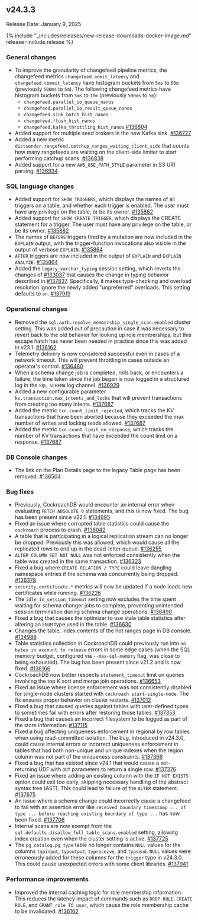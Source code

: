 ## v24.3.3

Release Date: January 9, 2025

{% include "_includes/releases/new-release-downloads-docker-image.md" release=include.release %}

<h3 id="v24-3-3-general-changes">General changes</h3>

- To improve the granularity of changefeed pipeline metrics, the changefeed metrics `changefeed.admit_latency` and `changefeed.commit_latency` have histogram buckets from `5ms` to `60m` (previously `500ms` to `5m`). The following changefeed metrics have histogram buckets from `5ms` to `10m` (previously `500ms` to `5m`): 
    - `changefeed.parallel_io_queue_nanos`
    - `changefeed.parallel_io_result_queue_nanos`
    - `changefeed.sink_batch_hist_nanos`
    - `changefeed.flush_hist_nanos`
    - `changefeed.kafka_throttling_hist_nanos` [#136604][#136604]
- Added support for multiple seed brokers in the new Kafka sink. [#136727][#136727]
- Added a new metric `distsender.rangefeed.catchup_ranges_waiting_client_side` that counts how many rangefeeds are waiting on the client-side limiter to start performing catchup scans. [#136838][#136838]
- Added support for a new `AWS_USE_PATH_STYLE` parameter in S3 URI parsing. [#136934][#136934]

<h3 id="v24-3-3-sql-language-changes">SQL language changes</h3>

- Added support for `SHOW TRIGGERS`, which displays the names of all triggers on a table, and whether each trigger is enabled. The user must have any privilege on the table, or be its owner. [#135862][#135862]
- Added support for `SHOW CREATE TRIGGER`, which displays the CREATE statement for a trigger. The user must have any privilege on the table, or be its owner. [#135862][#135862]
- The names of `BEFORE` triggers fired by a mutation are now included in the `EXPLAIN` output, with the trigger-function invocations also visible in the output of verbose `EXPLAIN`. [#135864][#135864]
- `AFTER` triggers are now included in the output of `EXPLAIN` and `EXPLAIN ANALYZE`. [#135864][#135864]
- Added the `legacy_varchar_typing` session setting, which reverts the changes of [#133037](https://github.com/cockroachdb/cockroach/pull/133037) that causes the change in typing behavior described in [#137837](https://github.com/cockroachdb/cockroach/pull/137837). Specifically, it makes type-checking and overload resolution ignore the newly added "unpreferred" overloads. This setting defaults to `on`. [#137919][#137919]

<h3 id="v24-3-3-operational-changes">Operational changes</h3>

- Removed the `sql.auth.resolve_membership_single_scan.enabled` cluster setting. This was added out of precaution in case it was necessary to revert back to the old behavior for looking up role memberships, but this escape hatch has never been needed in practice since this was added in v23.1. [#136162][#136162]
- Telemetry delivery is now considered successful even in cases of a network timeout. This will prevent throttling in cases outside an operator's control. [#136480][#136480]
- When a schema change job is completed, rolls back, or encounters a failure, the time taken since the job began is now logged in a structured log in the `SQL_SCHEMA` log channel. [#136929][#136929]
- Added a new configurable parameter `kv.transaction.max_intents_and_locks` that will prevent transactions from creating too many intents. [#137687][#137687]
- Added the metric `txn.count_limit_rejected`, which tracks the KV transactions that have been aborted because they exceeded the max number of writes and locking reads allowed. [#137687][#137687]
- Added the metric `txn.count_limit_on_response`, which tracks the number of KV transactions that have exceeded the count limit on a response. [#137687][#137687]

<h3 id="v24-3-3-db-console-changes">DB Console changes</h3>

- The link on the Plan Details page to the legacy Table page has been removed. [#136504][#136504]

<h3 id="v24-3-3-bug-fixes">Bug fixes</h3>

- Previously, CockroachDB would encounter an internal error when evaluating `FETCH ABSOLUTE 0` statements, and this is now fixed. The bug has been present since v22.1. [#134995][#134995]
- Fixed an issue where corrupted table statistics could cause the `cockroach` process to crash. [#136042][#136042]
- A table that is participating in a logical replication stream can no longer be dropped. Previously this was allowed, which would cause all the replicated rows to end up in the dead-letter queue. [#136255][#136255]
- `ALTER COLUMN SET NOT NULL` was not enforced consistently when the table was created in the same transaction. [#136323][#136323]
- Fixed a bug where `CREATE RELATION / TYPE` could leave dangling namespace entries if the schema was concurrently being dropped. [#136378][#136378]
- `security.certificate.*` metrics will now be updated if a node loads new certificates while running. [#136226][#136226]
- The `idle_in_session_timeout` setting now excludes the time spent waiting for schema changer jobs to complete, preventing unintended session termination during schema change operations. [#136490][#136490]
- Fixed a bug that causes the optimizer to use stale table statistics after altering an `ENUM` type used in the table. [#136630][#136630]
- Changes the table, index contents of the hot ranges page in DB console. [#134988][#134988]
- Table statistics collection in CockroachDB could previously run into `no bytes in account to release` errors in some edge cases (when the SQL memory budget, configured via `--max-sql-memory` flag, was close to being exhausted). The bug has been present since v21.2 and is now fixed. [#136166][#136166]
- CockroachDB now better respects `statement_timeout` limit on queries involving the top K sort and merge join operations. [#136653][#136653]
- Fixed an issue where license enforcement was not consistently disabled for single-node clusters started with `cockroach start-single-node`. The fix ensures proper behavior on cluster restarts. [#137012][#137012]
- Fixed a bug that caused queries against tables with user-defined types to sometimes fail with errors after restoring those tables. [#137353][#137353]
- Fixed a bug that causes an incorrect filesystem to be logged as part of the store information. [#137115][#137115]
- Fixed a bug affecting uniqueness enforcement in regional by row tables when using read-committed isolation. The bug, introduced in v24.3.0, could cause internal errors or incorrect uniqueness enforcement in tables that had both non-unique and unique indexes when the region column was not part of the uniqueness constraints. [#137366][#137366]
- Fixed a bug that has existed since v24.1 that would cause a set-returning UDF with `OUT` parameters to return a single row. [#137376][#137376]
- Fixed an issue where adding an existing column with the `IF NOT EXISTS` option could exit too early, skipping necessary handling of the abstract syntax tree (AST). This could lead to failure of the `ALTER` statement. [#137675][#137675]
- An issue where a schema change could incorrectly cause a changefeed to fail with an assertion error like `received boundary timestamp ... of type ... before reaching existing boundary of type ...` has now been fixed. [#137706][#137706]
- Internal scans are now exempt from the `sql.defaults.disallow_full_table_scans.enabled` setting, allowing index creation even when the cluster setting is active. [#137725][#137725]
- The `pg_catalog.pg_type` table no longer contains `NULL` values for the columns `typinput`, `typoutput`, `typreceive`, and `typsend`. `NULL` values were erroneously added for these columns for the `trigger` type in v24.3.0. This could cause unexpected errors with some client libraries. [#137941][#137941]

<h3 id="v24-3-3-performance-improvements">Performance improvements</h3>

- Improved the internal caching logic for role membership information. This reduces the latency impact of commands such as `DROP ROLE`, `CREATE ROLE`, and `GRANT role TO user`, which cause the role membership cache to be invalidated. [#136162][#136162]

[#134988]: https://github.com/cockroachdb/cockroach/pull/134988
[#134995]: https://github.com/cockroachdb/cockroach/pull/134995
[#135862]: https://github.com/cockroachdb/cockroach/pull/135862
[#135864]: https://github.com/cockroachdb/cockroach/pull/135864
[#136042]: https://github.com/cockroachdb/cockroach/pull/136042
[#136162]: https://github.com/cockroachdb/cockroach/pull/136162
[#136166]: https://github.com/cockroachdb/cockroach/pull/136166
[#136226]: https://github.com/cockroachdb/cockroach/pull/136226
[#136255]: https://github.com/cockroachdb/cockroach/pull/136255
[#136323]: https://github.com/cockroachdb/cockroach/pull/136323
[#136326]: https://github.com/cockroachdb/cockroach/pull/136326
[#136378]: https://github.com/cockroachdb/cockroach/pull/136378
[#136480]: https://github.com/cockroachdb/cockroach/pull/136480
[#136490]: https://github.com/cockroachdb/cockroach/pull/136490
[#136504]: https://github.com/cockroachdb/cockroach/pull/136504
[#136604]: https://github.com/cockroachdb/cockroach/pull/136604
[#136630]: https://github.com/cockroachdb/cockroach/pull/136630
[#136653]: https://github.com/cockroachdb/cockroach/pull/136653
[#136680]: https://github.com/cockroachdb/cockroach/pull/136680
[#136727]: https://github.com/cockroachdb/cockroach/pull/136727
[#136838]: https://github.com/cockroachdb/cockroach/pull/136838
[#136929]: https://github.com/cockroachdb/cockroach/pull/136929
[#136934]: https://github.com/cockroachdb/cockroach/pull/136934
[#137012]: https://github.com/cockroachdb/cockroach/pull/137012
[#137051]: https://github.com/cockroachdb/cockroach/pull/137051
[#137115]: https://github.com/cockroachdb/cockroach/pull/137115
[#137117]: https://github.com/cockroachdb/cockroach/pull/137117
[#137353]: https://github.com/cockroachdb/cockroach/pull/137353
[#137366]: https://github.com/cockroachdb/cockroach/pull/137366
[#137376]: https://github.com/cockroachdb/cockroach/pull/137376
[#137462]: https://github.com/cockroachdb/cockroach/pull/137462
[#137528]: https://github.com/cockroachdb/cockroach/pull/137528
[#137675]: https://github.com/cockroachdb/cockroach/pull/137675
[#137687]: https://github.com/cockroachdb/cockroach/pull/137687
[#137706]: https://github.com/cockroachdb/cockroach/pull/137706
[#137725]: https://github.com/cockroachdb/cockroach/pull/137725
[#137919]: https://github.com/cockroachdb/cockroach/pull/137919
[#137941]: https://github.com/cockroachdb/cockroach/pull/137941
[10eab82e8]: https://github.com/cockroachdb/cockroach/commit/10eab82e8
[1433008fc]: https://github.com/cockroachdb/cockroach/commit/1433008fc
[3d88fefff]: https://github.com/cockroachdb/cockroach/commit/3d88fefff
[6867acb55]: https://github.com/cockroachdb/cockroach/commit/6867acb55
[738f32732]: https://github.com/cockroachdb/cockroach/commit/738f32732
[849cbad97]: https://github.com/cockroachdb/cockroach/commit/849cbad97
[8ac7ca4f3]: https://github.com/cockroachdb/cockroach/commit/8ac7ca4f3
[93078f72c]: https://github.com/cockroachdb/cockroach/commit/93078f72c
[b25f499aa]: https://github.com/cockroachdb/cockroach/commit/b25f499aa
[cd6e53cb7]: https://github.com/cockroachdb/cockroach/commit/cd6e53cb7
[db086f257]: https://github.com/cockroachdb/cockroach/commit/db086f257
